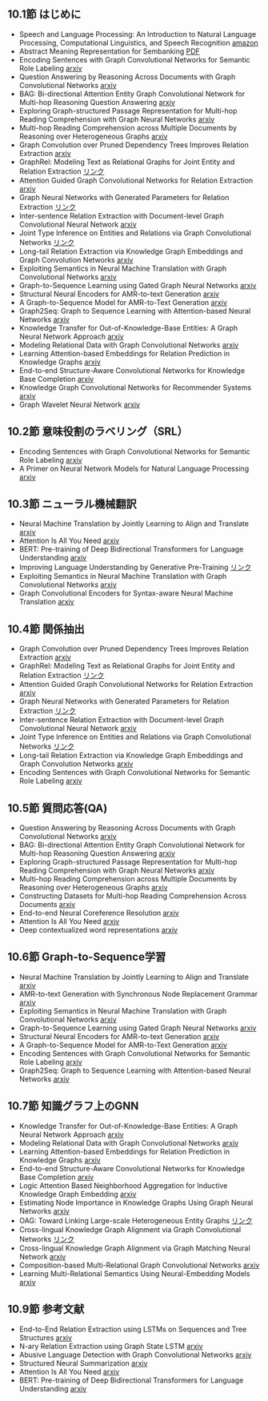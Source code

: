 ## 10.1節 はじめに
- Speech and Language Processing: An Introduction to Natural Language Processing, Computational Linguistics, and Speech Recognition [amazon](https://www.amazon.co.jp/dp/0130950696)
- Abstract Meaning Representation for Sembanking [PDF](https://aclanthology.org/W13-2322.pdf)
- Encoding Sentences with Graph Convolutional Networks for Semantic Role Labeling [arxiv](https://arxiv.org/abs/1703.04826)
- Question Answering by Reasoning Across Documents with Graph Convolutional Networks [arxiv](https://arxiv.org/abs/1808.09920)
- BAG: Bi-directional Attention Entity Graph Convolutional Network for Multi-hop Reasoning Question Answering [arxiv](https://arxiv.org/abs/1904.04969)
- Exploring Graph-structured Passage Representation for Multi-hop Reading Comprehension with Graph Neural Networks [arxiv](https://arxiv.org/abs/1809.02040)
- Multi-hop Reading Comprehension across Multiple Documents by Reasoning over Heterogeneous Graphs [arxiv](https://arxiv.org/abs/1905.07374)
- Graph Convolution over Pruned Dependency Trees Improves Relation Extraction [arxiv](https://arxiv.org/abs/1809.10185)
- GraphRel: Modeling Text as Relational Graphs for Joint Entity and Relation Extraction [リンク](https://aclanthology.org/P19-1136/)
- Attention Guided Graph Convolutional Networks for Relation Extraction [arxiv](https://arxiv.org/abs/1906.07510)
- Graph Neural Networks with Generated Parameters for Relation Extraction [リンク](https://aclanthology.org/P19-1128/)
- Inter-sentence Relation Extraction with Document-level Graph Convolutional Neural Network [arxiv](https://arxiv.org/abs/1906.04684)
- Joint Type Inference on Entities and Relations via Graph Convolutional Networks [リンク](https://aclanthology.org/P19-1131/)
- Long-tail Relation Extraction via Knowledge Graph Embeddings and Graph Convolution Networks [arxiv](https://arxiv.org/abs/1903.01306)
- Exploiting Semantics in Neural Machine Translation with Graph Convolutional Networks [arxiv](https://arxiv.org/abs/1804.08313)
- Graph-to-Sequence Learning using Gated Graph Neural Networks [arxiv](https://arxiv.org/abs/1806.09835)
- Structural Neural Encoders for AMR-to-text Generation [arxiv](https://arxiv.org/abs/1903.11410)
- A Graph-to-Sequence Model for AMR-to-Text Generation [arxiv](https://arxiv.org/abs/1805.02473)
- Graph2Seq: Graph to Sequence Learning with Attention-based Neural Networks [arxiv](https://arxiv.org/abs/1804.00823)
- Knowledge Transfer for Out-of-Knowledge-Base Entities: A Graph Neural Network Approach [arxiv](https://arxiv.org/abs/1706.05674)
- Modeling Relational Data with Graph Convolutional Networks [arxiv](https://arxiv.org/abs/1703.06103)
- Learning Attention-based Embeddings for Relation Prediction in Knowledge Graphs [arxiv](https://arxiv.org/abs/1906.01195)
- End-to-end Structure-Aware Convolutional Networks for Knowledge Base Completion [arxiv](https://arxiv.org/abs/1811.04441)
- Knowledge Graph Convolutional Networks for Recommender Systems [arxiv](https://arxiv.org/abs/1904.12575)
- Graph Wavelet Neural Network [arxiv](https://arxiv.org/abs/1904.07785)
## 10.2節 意味役割のラベリング（SRL）
- Encoding Sentences with Graph Convolutional Networks for Semantic Role Labeling [arxiv](https://arxiv.org/abs/1703.04826)
- A Primer on Neural Network Models for Natural Language Processing [arxiv](https://arxiv.org/abs/1510.00726)
## 10.3節 ニューラル機械翻訳
- Neural Machine Translation by Jointly Learning to Align and Translate [arxiv](https://arxiv.org/abs/1409.0473)
- Attention Is All You Need [arxiv](https://arxiv.org/abs/1706.03762)
- BERT: Pre-training of Deep Bidirectional Transformers for Language Understanding [arxiv](https://arxiv.org/abs/1810.04805)
- Improving Language Understanding by Generative Pre-Training [リンク](https://paperswithcode.com/paper/improving-language-understanding-by)
- Exploiting Semantics in Neural Machine Translation with Graph Convolutional Networks [arxiv](https://arxiv.org/abs/1804.08313)
- Graph Convolutional Encoders for Syntax-aware Neural Machine Translation [arxiv](https://arxiv.org/abs/1704.04675)
## 10.4節 関係抽出
- Graph Convolution over Pruned Dependency Trees Improves Relation Extraction [arxiv](https://arxiv.org/abs/1809.10185)
- GraphRel: Modeling Text as Relational Graphs for Joint Entity and Relation Extraction [リンク](https://aclanthology.org/P19-1136/)
- Attention Guided Graph Convolutional Networks for Relation Extraction [arxiv](https://arxiv.org/abs/1906.07510)
- Graph Neural Networks with Generated Parameters for Relation Extraction [リンク](https://aclanthology.org/P19-1128/)
- Inter-sentence Relation Extraction with Document-level Graph Convolutional Neural Network [arxiv](https://arxiv.org/abs/1906.04684)
- Joint Type Inference on Entities and Relations via Graph Convolutional Networks [リンク](https://aclanthology.org/P19-1131/)
- Long-tail Relation Extraction via Knowledge Graph Embeddings and Graph Convolution Networks [arxiv](https://arxiv.org/abs/1903.01306)
- Encoding Sentences with Graph Convolutional Networks for Semantic Role Labeling [arxiv](https://arxiv.org/abs/1703.04826)
## 10.5節 質問応答(QA)
- Question Answering by Reasoning Across Documents with Graph Convolutional Networks [arxiv](https://arxiv.org/abs/1808.09920)
- BAG: Bi-directional Attention Entity Graph Convolutional Network for Multi-hop Reasoning Question Answering [arxiv](https://arxiv.org/abs/1904.04969)
- Exploring Graph-structured Passage Representation for Multi-hop Reading Comprehension with Graph Neural Networks [arxiv](https://arxiv.org/abs/1809.02040)
- Multi-hop Reading Comprehension across Multiple Documents by Reasoning over Heterogeneous Graphs [arxiv](https://arxiv.org/abs/1905.07374)
- Constructing Datasets for Multi-hop Reading Comprehension Across Documents [arxiv](https://arxiv.org/abs/1710.06481)
- End-to-end Neural Coreference Resolution [arxiv](https://arxiv.org/abs/1707.07045)
- Attention Is All You Need [arxiv](https://arxiv.org/abs/1706.03762)
- Deep contextualized word representations [arxiv](https://arxiv.org/abs/1802.05365)
## 10.6節 Graph-to-Sequence学習
- Neural Machine Translation by Jointly Learning to Align and Translate [arxiv](https://arxiv.org/abs/1409.0473)
- AMR-to-text Generation with Synchronous Node Replacement Grammar [arxiv](https://arxiv.org/abs/1702.00500)
- Exploiting Semantics in Neural Machine Translation with Graph Convolutional Networks [arxiv](https://arxiv.org/abs/1804.08313)
- Graph-to-Sequence Learning using Gated Graph Neural Networks [arxiv](https://arxiv.org/abs/1806.09835)
- Structural Neural Encoders for AMR-to-text Generation [arxiv](https://arxiv.org/abs/1903.11410)
- A Graph-to-Sequence Model for AMR-to-Text Generation [arxiv](https://arxiv.org/abs/1805.02473)
- Encoding Sentences with Graph Convolutional Networks for Semantic Role Labeling [arxiv](https://arxiv.org/abs/1703.04826)
- Graph2Seq: Graph to Sequence Learning with Attention-based Neural Networks [arxiv](https://arxiv.org/abs/1804.00823)
## 10.7節 知識グラフ上のGNN
- Knowledge Transfer for Out-of-Knowledge-Base Entities: A Graph Neural Network Approach [arxiv](https://arxiv.org/abs/1706.05674)
- Modeling Relational Data with Graph Convolutional Networks [arxiv](https://arxiv.org/abs/1703.06103)
- Learning Attention-based Embeddings for Relation Prediction in Knowledge Graphs [arxiv](https://arxiv.org/abs/1906.01195)
- End-to-end Structure-Aware Convolutional Networks for Knowledge Base Completion [arxiv](https://arxiv.org/abs/1811.04441)
- Logic Attention Based Neighborhood Aggregation for Inductive Knowledge Graph Embedding [arxiv](https://arxiv.org/abs/1811.01399)
- Estimating Node Importance in Knowledge Graphs Using Graph Neural Networks [arxiv](https://arxiv.org/abs/1905.08865)
- OAG: Toward Linking Large-scale Heterogeneous Entity Graphs [リンク](https://www.stateoftheart.ai/papers/586cd1d4-6886-4c8f-99eb-3a7a43fa0235)
- Cross-lingual Knowledge Graph Alignment via Graph Convolutional Networks [リンク](https://aclanthology.org/D18-1032/)
- Cross-lingual Knowledge Graph Alignment via Graph Matching Neural Network [arxiv](https://arxiv.org/abs/1905.11605)
- Composition-based Multi-Relational Graph Convolutional Networks [arxiv](https://arxiv.org/abs/1911.03082)
- Learning Multi-Relational Semantics Using Neural-Embedding Models [arxiv](https://arxiv.org/abs/1411.4072)
## 10.9節 参考文献
- End-to-End Relation Extraction using LSTMs on Sequences and Tree Structures [arxiv](https://arxiv.org/abs/1601.00770)
- N-ary Relation Extraction using Graph State LSTM [arxiv](https://arxiv.org/abs/1808.09101)
- Abusive Language Detection with Graph Convolutional Networks [arxiv](https://arxiv.org/abs/1904.04073)
- Structured Neural Summarization [arxiv](https://arxiv.org/abs/1811.01824)
- Attention Is All You Need [arxiv](https://arxiv.org/abs/1706.03762)
- BERT: Pre-training of Deep Bidirectional Transformers for Language Understanding [arxiv](https://arxiv.org/abs/1810.04805)